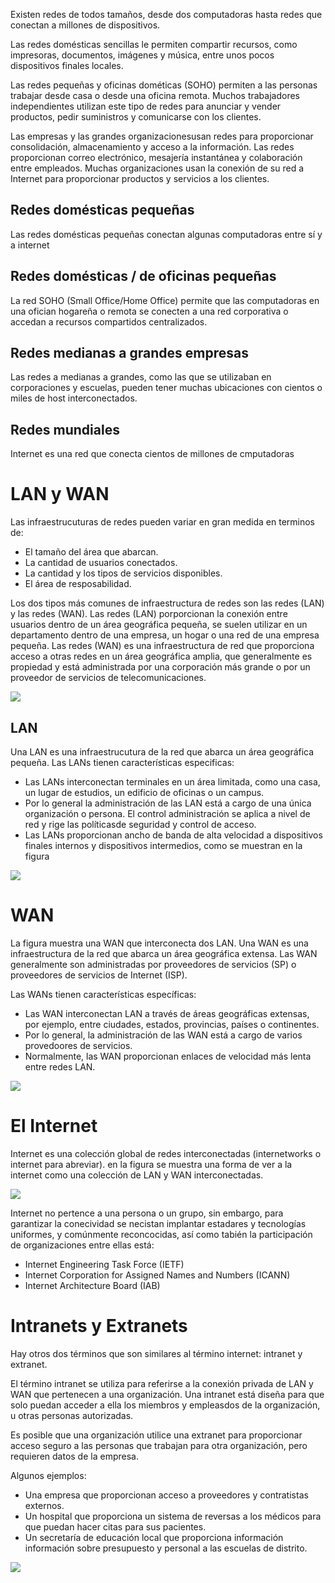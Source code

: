 Existen redes de todos tamaños, desde dos computadoras hasta redes que conectan a millones de dispositivos.

Las redes domésticas sencillas le permiten compartir recursos, como impresoras, documentos, imágenes y música, entre unos pocos dispositivos finales locales.

Las redes pequeñas y oficinas dométicas (SOHO) permiten a las personas trabajar desde casa o desde una oficina remota. Muchos trabajadores independientes utilizan este tipo de redes para anunciar y vender productos, pedir suministros y comunicarse con los clientes.

Las empresas y las grandes organizacionesusan redes para proporcionar consolidación, almacenamiento y acceso a la información. Las redes proporcionan correo electrónico, mesajería instantánea y colaboración entre empleados. Muchas organizaciones usan la conexión de su red a Internet para proporcionar productos y servicios a los clientes.

## Redes domésticas pequeñas

Las redes domésticas pequeñas conectan algunas computadoras entre sí y a internet

## Redes domésticas / de oficinas pequeñas

La red SOHO (Small Office/Home Office) permite que las computadoras en una ofician hogareña o remota se conecten a una red corporativa o accedan a recursos compartidos centralizados.

## Redes medianas a grandes empresas

Las redes a medianas a grandes, como las que se utilizaban en corporaciones y escuelas, pueden tener muchas ubicaciones con cientos o miles de host interconectados.

## Redes mundiales

Internet es una red que conecta cientos de millones de cmputadoras

# LAN y WAN

Las infraestrucuturas de redes pueden variar en gran medida en terminos de:

-   El tamaño del área que abarcan.
-   La cantidad de usuarios conectados.
-   La cantidad y los tipos de servicios disponibles.
-   El área de resposabilidad.

Los dos tipos más comunes de infraestructura de redes son las redes (LAN) y las redes (WAN). Las redes (LAN) porporcionan la conexión entre usuarios dentro de un área geográfica pequeña, se suelen utilizar en un departamento dentro de una empresa, un hogar o una red de una empresa pequeña. Las redes (WAN) es una infraestructura de red que proporciona acceso a otras redes en un área geográfica amplia, que generalmente es propiedad y está administrada por una corporación más grande o por un proveedor de servicios de telecomunicaciones.

![](https://ccnadesdecero.es/wp-content/uploads/2017/11/LAN-conectadas-a-una-WAN.png)

## LAN

Una LAN es una infraestrucutura de la red que abarca un área geográfica pequeña. Las LANs tienen características especificas:

-   Las LANs interconectan terminales en un área limitada, como una casa, un lugar de estudios, un edificio de oficinas o un campus.
-   Por lo general la administración de las LAN está a cargo de una única organización o persona. El control administración se aplica a nivel de red y rige las políticasde seguridad y control de acceso.
-   Las LANs proporcionan ancho de banda de alta velocidad a dispositivos finales internos y dispositivos intermedios, como se muestran en la figura

![](https://ccnadesdecero.es/wp-content/uploads/2017/11/Redes-de-%C3%A1rea-local-o-LAN.png)

# WAN

La figura muestra una WAN que interconecta dos LAN. Una WAN es una infraestructura de la red que abarca un área geográfica extensa. Las WAN generalmente son administradas por proveedores de servicios (SP) o proveedores de servicios de Internet (ISP).

Las WANs tienen características específicas:

-   Las WAN interconectan LAN a través de áreas geográficas extensas, por ejemplo, entre ciudades, estados, provincias, países o continentes.
-   Por lo general, la administración de las WAN está a cargo de varios provedoores de servicios.
-   Normalmente, las WAN proporcionan enlaces de velocidad más lenta entre redes LAN.

![](https://ccnadesdecero.es/wp-content/uploads/2017/11/Redes-de-%C3%A1rea-amplia-o-WAN.png)

# El Internet

Internet es una colección global de redes interconectadas (internetworks o internet para abreviar). en la figura se muestra una forma de ver a la internet como una colección de LAN y WAN interconectadas.

![](https://ccnadesdecero.es/wp-content/uploads/2017/11/Internet-o-Red-de-Redes.png)

Internet no pertence a una persona o un grupo, sin embargo, para garantizar la conecividad se necistan implantar estadares y tecnologías uniformes, y comúnmente reconcocidas, así como tabién la participación de organizaciones entre ellas está:

-   Internet Engineering Task Force (IETF)
-   Internet Corporation for Assigned Names and Numbers (ICANN)
-   Internet Architecture Board (IAB)

# Intranets y Extranets

Hay otros dos términos que son similares al término internet: intranet y extranet.

El término intranet se utiliza para referirse a la conexión privada de LAN y WAN que pertenecen a una organización. Una intranet está diseña para que solo puedan acceder a ella los miembros y empleasdos de la organización, u otras personas autorizadas.

Es posible que una organización utilice una extranet para proporcionar acceso seguro a las personas que trabajan para otra organización, pero requieren datos de la empresa.

Algunos ejemplos:

-   Una empresa que proporcionan acceso a proveedores y contratistas externos.
-   Un hospital que proporciona un sistema de reversas a los médicos para que puedan hacer citas para sus pacientes.
-   Un secretaría de educación local que proporciona información información sobre presupuesto y personal a las escuelas de distrito.

![](https://ccnadesdecero.es/wp-content/uploads/2017/11/Internert-Intranets-y-Extranets.png)
